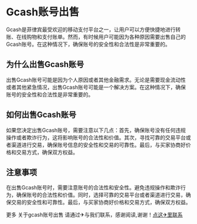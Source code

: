 # Gcash账号出售

Gcash是菲律宾最受欢迎的移动支付平台之一，让用户可以方便快捷地进行转账、在线购物和支付账单。然而，有时候用户可能因为各种原因需要出售自己的Gcash账号。在这种情况下，确保账号的安全性和合法性是非常重要的。

## 为什么出售Gcash账号

出售Gcash账号可能是因为个人原因或者其他金融需求。无论是需要现金流动性或者其他紧急情况，出售Gcash账号可能是一个解决方案。在这种情况下，确保账号的安全性和合法性是非常重要的。

## 如何出售Gcash账号

如果您决定出售Gcash账号，需要注意以下几点：首先，确保账号没有任何违规操作或者欺诈行为，这将影响账号的合法性和价值。其次，寻找可靠的交易平台或者渠道进行交易，确保账号信息的安全性和交易的可靠性。最后，与买家协商好价格和交易方式，确保双方权益。

## 注意事项

在出售Gcash账号时，需要注意账号的合法性和安全性。避免违规操作和欺诈行为，确保账号的合法性和价值。同时，选择可靠的交易平台或者渠道进行交易，确保交易的安全性和可靠性。最后，与买家协商好价格和交易方式，确保双方权益。

更多 关于gcash账号出售 请通过✈与我们联系，感谢阅读,谢谢！[点这✈里联系](https://gg.k02.cc)